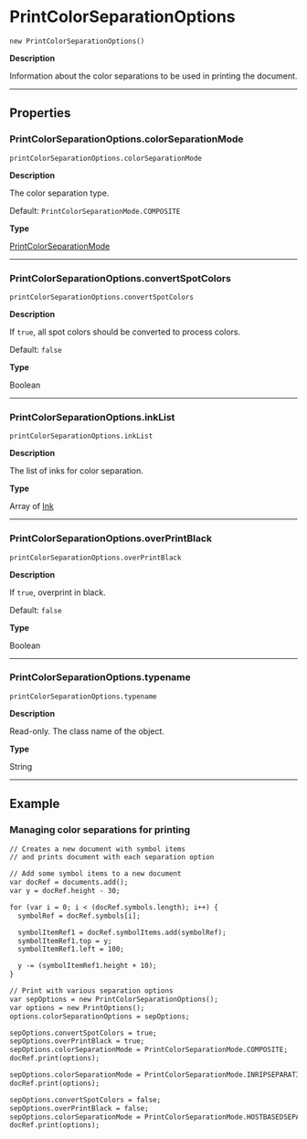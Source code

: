 # PrintColorSeparationOptions

`new PrintColorSeparationOptions()`

**Description**

Information about the color separations to be used in printing the document.

---

## Properties

### PrintColorSeparationOptions.colorSeparationMode

`printColorSeparationOptions.colorSeparationMode`

**Description**

The color separation type.

Default: `PrintColorSeparationMode.COMPOSITE`

**Type**

[PrintColorSeparationMode](scripting-constants.md#jsobjref-scripting-constants-printcolorseparationmode)

---

### PrintColorSeparationOptions.convertSpotColors

`printColorSeparationOptions.convertSpotColors`

**Description**

If `true`, all spot colors should be converted to process colors.

Default: `false`

**Type**

Boolean

---

### PrintColorSeparationOptions.inkList

`printColorSeparationOptions.inkList`

**Description**

The list of inks for color separation.

**Type**

Array of [Ink](Ink.md#jsobjref-ink)

---

### PrintColorSeparationOptions.overPrintBlack

`printColorSeparationOptions.overPrintBlack`

**Description**

If `true`, overprint in black.

Default: `false`

**Type**

Boolean

---

### PrintColorSeparationOptions.typename

`printColorSeparationOptions.typename`

**Description**

Read-only. The class name of the object.

**Type**

String

---

## Example

### Managing color separations for printing

```default
// Creates a new document with symbol items
// and prints document with each separation option

// Add some symbol items to a new document
var docRef = documents.add();
var y = docRef.height - 30;

for (var i = 0; i < (docRef.symbols.length); i++) {
  symbolRef = docRef.symbols[i];

  symbolItemRef1 = docRef.symbolItems.add(symbolRef);
  symbolItemRef1.top = y;
  symbolItemRef1.left = 100;

  y -= (symbolItemRef1.height + 10);
}

// Print with various separation options
var sepOptions = new PrintColorSeparationOptions();
var options = new PrintOptions();
options.colorSeparationOptions = sepOptions;

sepOptions.convertSpotColors = true;
sepOptions.overPrintBlack = true;
sepOptions.colorSeparationMode = PrintColorSeparationMode.COMPOSITE;
docRef.print(options);

sepOptions.colorSeparationMode = PrintColorSeparationMode.INRIPSEPARATION;
docRef.print(options);

sepOptions.convertSpotColors = false;
sepOptions.overPrintBlack = false;
sepOptions.colorSeparationMode = PrintColorSeparationMode.HOSTBASEDSEPARATION;
docRef.print(options);
```
